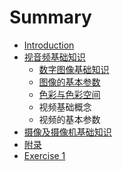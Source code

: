 # Summary

* [Introduction](README.md)
* [视音频基础知识](ch01/README.md)
   * [数字图像基础知识](ch01/01_Intro_to_DIP.md)
   * [图像的基本参数](ch01/02_Properties_of_image.md)
   * [色彩与色彩空间](ch01/03_Color_and_color_space.md)
   * 视频基础概念
   * 视频的基本参数
* [摄像及摄像机基础知识](ch02/README.md)
* [附录](appendix/README.md)
* [Exercise 1](ch01/Ex01.md)

